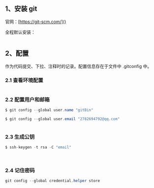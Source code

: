 ## 1、安装 git

官网：[https://git-scm.com/]()

全程默认安装：

<img src="file:///E:/MarkText/image cache/2022-08-23-09-12-31-image.png" title="" alt="" data-align="center">

## 2、配置

作为代码提交、下拉、注释时的记录。配置信息存在于文件中 .gitconfig 中。

### 2.1 查看环境配置

<img src="file:///E:/MarkText/image cache/2022-08-23-09-14-51-image.png" title="" alt="" data-align="center">

### 2.2 配置用户和邮箱

```cs
$ git config --global user.name "gitBin"

$ git config --global user.email "2782694792@qq.com"
```

<img src="file:///E:/MarkText/image cache/2022-08-23-09-34-04-image.png" title="" alt="" data-align="center">

### 2.3 生成公钥

```cs
$ ssh-keygen -t rsa -C "email"
```

<img src="file:///E:/MarkText/image cache/2022-08-24-10-22-18-image.png" title="" alt="" data-align="center">

<img src="file:///E:/MarkText/image cache/2022-08-23-10-20-24-image.png" title="" alt="" data-align="center">

### 2.4 记住密码

```cs
git config --global credential.helper store
```

<img src="file:///E:/MarkText/image cache/2022-08-23-10-19-26-image.png" title="" alt="" data-align="center">
